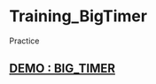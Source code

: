 # Training_BigTimer
Practice

<h2>
<a href="https://aaronlai0401.github.io/Training_BigTimer/" target="_blank" rel="noreferrer noopenner"> DEMO : BIG_TIMER </a>
</h2>

